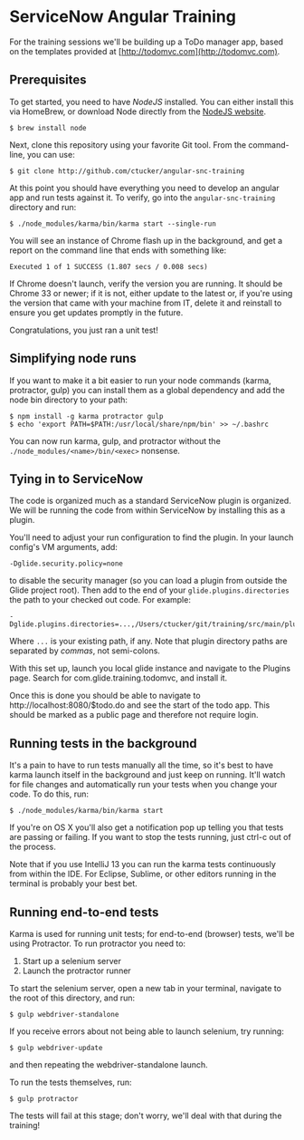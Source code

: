 # ServiceNow Angular Training

For the training sessions we'll be building up a ToDo manager app,
based on the templates provided at
[http://todomvc.com](http://todomvc.com).

## Prerequisites

To get started, you need to have *NodeJS* installed.  You can either
install this via HomeBrew, or download Node directly from the
[NodeJS website](http://nodejs.org).

	$ brew install node

Next, clone this repository using your favorite Git tool.  From the
command-line, you can use:

	$ git clone http://github.com/ctucker/angular-snc-training

At this point you should have everything you need to develop an
angular app and run tests against it.  To verify, go into the
`angular-snc-training` directory and run:

	$ ./node_modules/karma/bin/karma start --single-run

You will see an instance of Chrome flash up in the background, and
get a report on the command line that ends with something like:

	Executed 1 of 1 SUCCESS (1.807 secs / 0.008 secs)

If Chrome doesn't launch, verify the version you are running.  It
should be Chrome 33 or newer; if it is not, either update to the
latest or, if you're using the version that came with your machine
from IT, delete it and reinstall to ensure you get updates promptly in
the future.

Congratulations, you just ran a unit test!

## Simplifying node runs

If you want to make it a bit easier to run your node commands (karma,
protractor, gulp) you can install them as a global dependency and add
the node bin directory to your path:

	$ npm install -g karma protractor gulp
	$ echo 'export PATH=$PATH:/usr/local/share/npm/bin' >> ~/.bashrc

You can now run karma, gulp, and protractor without the
`./node_modules/<name>/bin/<exec>` nonsense.

## Tying in to ServiceNow

The code is organized much as a standard ServiceNow plugin is
organized.  We will be running the code from within ServiceNow by
installing this as a plugin.

You'll need to adjust your run configuration to find the plugin.  In
your launch config's VM arguments, add:

	-Dglide.security.policy=none

to disable the security manager (so you can load a plugin from outside
the Glide project root).  Then add to the end of your
`glide.plugins.directories` the path to your checked out code.  For
example:

	-Dglide.plugins.directories=...,/Users/ctucker/git/training/src/main/plugins

Where `...`  is your existing path, if any.  Note that plugin
directory paths are separated by _commas_, not semi-colons.

With this set up, launch you local glide instance and navigate to the
Plugins page.  Search for com.glide.training.todomvc, and install it.

Once this is done you should be able to navigate to
http://localhost:8080/$todo.do and see the start of the todo app.
This should be marked as a public page and therefore not require
login.

## Running tests in the background

It's a pain to have to run tests manually all the time, so it's best
to have karma launch itself in the background and just keep on
running.  It'll watch for file changes and automatically run your
tests when you change your code.  To do this, run:

	$ ./node_modules/karma/bin/karma start

If you're on OS X you'll also get a notification pop up telling you
that tests are passing or failing.  If you want to stop the tests
running, just ctrl-c out of the process.

Note that if you use IntelliJ 13 you can run the karma tests
continuously from within the IDE.  For Eclipse, Sublime, or other
editors running in the terminal is probably your best bet.

## Running end-to-end tests

Karma is used for running unit tests; for end-to-end (browser) tests,
we'll be using Protractor.  To run protractor you need to:

1. Start up a selenium server
2. Launch the protractor runner

To start the selenium server, open a new tab in your terminal,
navigate to the root of this directory, and run:

	$ gulp webdriver-standalone

If you receive errors about not being able to launch selenium, try
running:

	$ gulp webdriver-update

and then repeating the webdriver-standalone launch.

To run the tests themselves, run:

	$ gulp protractor

The tests will fail at this stage; don't worry, we'll deal with that
during the training!
